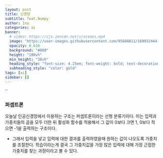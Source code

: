 ```yaml
---
layout: post
title: 신경망
subtitle: feat.Numpy
author: Ino
categories: ai
banner:
  # video: https://vjs.zencdn.net/v/oceans.mp4
  image: "https://user-images.githubusercontent.com/95608811/169932444-32124c9a-4013-4864-acf7-59a3db654886.png"
  opacity: 0.618
  background: "#000"
  height: "100vh"
  min_height: "38vh"
  heading_style: "font-size: 4.25em; font-weight: bold; text-decoration: underline"
  subheading_style: "color: gold"
tags: [ai]
sidebar: []
---
```

``

### 퍼셉트론
오늘날 인공신경망에서 이용하는 구조는 퍼셉트론이라는 선형 분류기이다.
이는 입력과 가중치들의 곱을 모두 더한 뒤 활성화 함수를 적용해서 그 값이 0보다 크면 1, 0보다 작으면 -1을 출력하는 구조이다.    

<ima src="https://user-images.githubusercontent.com/95608811/176060497-7cb6bb9e-1493-4ac0-8209-48fb38ade3da.png" width="800px">

- 그래서 입력을 넣고 입력에 대한 결과를 출력하였을때 원하는 값이 나오도록 가중치를 조절한다.
학습이라는게 결국 그 가중치값을 가장 많은 입력에 대해 가장 근접한 가중치를 찾는 과정이라고 볼 수 있다.